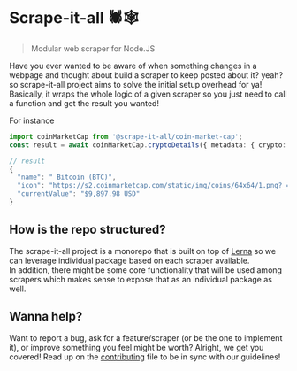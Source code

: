 # Scrape-it-all 🕷️🕸️
> Modular web scraper for Node.JS

Have you ever wanted to be aware of when something changes in a webpage and thought about build a scraper to keep posted about it? yeah? so scrape-it-all project aims to solve the initial setup overhead for ya!<br />
Basically, it wraps the whole logic of a given scraper so you just need to call a function and get the result you wanted!

For instance
```ts
import coinMarketCap from '@scrape-it-all/coin-market-cap';
const result = await coinMarketCap.cryptoDetails({ metadata: { crypto: 'bitcoin' } });

// result
{
  "name": " Bitcoin (BTC)",
  "icon": "https://s2.coinmarketcap.com/static/img/coins/64x64/1.png?_=b4ab82b",
  "currentValue": "$9,897.98 USD"
}
```

## How is the repo structured?

The scrape-it-all project is a monorepo that is built on top of [Lerna](https://github.com/lerna/lerna) so we can leverage individual package based on each scraper available.<br />
In addition, there might be some core functionality that will be used among scrapers which makes sense to expose that as an individual package as well.

## Wanna help?

Want to report a bug, ask for a feature/scraper (or be the one to implement it), or improve something you feel might be worth? Alright, we get you covered! Read up on the [contributing](https://github.com/zfael/scrape-it-all/blob/master/CONTRIBUTING.md) file to be in sync with our guidelines!
